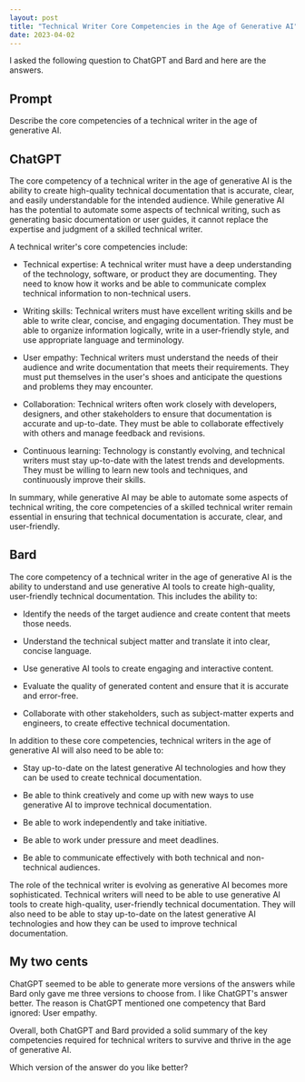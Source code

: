 ```yaml
---
layout: post
title: "Technical Writer Core Competencies in the Age of Generative AI"
date: 2023-04-02
---
```


I asked the following question to ChatGPT and Bard and here are the answers. 

## Prompt 

Describe the core competencies of a technical writer in the age of generative AI. 

## ChatGPT

The core competency of a technical writer in the age of generative AI is the ability to create high-quality technical documentation that is accurate, clear, and easily understandable for the intended audience. While generative AI has the potential to automate some aspects of technical writing, such as generating basic documentation or user guides, it cannot replace the expertise and judgment of a skilled technical writer.

A technical writer's core competencies include:

* Technical expertise: A technical writer must have a deep understanding of the technology, software, or product they are documenting. They need to know how it works and be able to communicate complex technical information to non-technical users.

* Writing skills: Technical writers must have excellent writing skills and be able to write clear, concise, and engaging documentation. They must be able to organize information logically, write in a user-friendly style, and use appropriate language and terminology.

* User empathy: Technical writers must understand the needs of their audience and write documentation that meets their requirements. They must put themselves in the user's shoes and anticipate the questions and problems they may encounter.

* Collaboration: Technical writers often work closely with developers, designers, and other stakeholders to ensure that documentation is accurate and up-to-date. They must be able to collaborate effectively with others and manage feedback and revisions.

* Continuous learning: Technology is constantly evolving, and technical writers must stay up-to-date with the latest trends and developments. They must be willing to learn new tools and techniques, and continuously improve their skills.

In summary, while generative AI may be able to automate some aspects of technical writing, the core competencies of a skilled technical writer remain essential in ensuring that technical documentation is accurate, clear, and user-friendly.
## Bard

The core competency of a technical writer in the age of generative AI is the ability to understand and use generative AI tools to create high-quality, user-friendly technical documentation. This includes the ability to:

* Identify the needs of the target audience and create content that meets those needs.
  
* Understand the technical subject matter and translate it into clear, concise language.

* Use generative AI tools to create engaging and interactive content.
  
* Evaluate the quality of generated content and ensure that it is accurate and error-free.

* Collaborate with other stakeholders, such as subject-matter experts and engineers, to create effective technical documentation.

In addition to these core competencies, technical writers in the age of generative AI will also need to be able to:

* Stay up-to-date on the latest generative AI technologies and how they can be used to create technical documentation.

* Be able to think creatively and come up with new ways to use generative AI to improve technical documentation.

* Be able to work independently and take initiative.
  
* Be able to work under pressure and meet deadlines.

* Be able to communicate effectively with both technical and non-technical audiences.

The role of the technical writer is evolving as generative AI becomes more sophisticated. Technical writers will need to be able to use generative AI tools to create high-quality, user-friendly technical documentation. They will also need to be able to stay up-to-date on the latest generative AI technologies and how they can be used to improve technical documentation.

## My two cents

ChatGPT seemed to be able to generate more versions of the answers while Bard only gave me three versions to choose from. I like ChatGPT's answer better. The reason is ChatGPT mentioned one competency that Bard ignored: User empathy. 

Overall, both ChatGPT and Bard provided a solid summary of the key competencies required for technical writers to survive and thrive in the age of generative AI.

Which version of the answer do you like better?